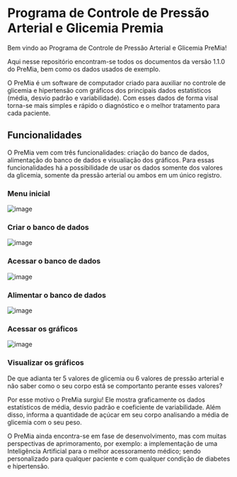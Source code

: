 # Programa de Controle de Pressão Arterial e Glicemia Premia
 Bem vindo ao Programa de Controle de Pressão Arterial e Glicemia PreMia!
 
 Aqui nesse repositório encontram-se todos os documentos da versão 1.1.0 do PreMia, bem como os dados usados de exemplo.
 
 O PreMia é um software de computador criado para auxiliar no controle de glicemia e hipertensão com gráficos dos principais dados estatísticos (média, desvio padrão e variabilidade). Com esses dados de forma visal torna-se mais simples e rápido o diagnóstico e o melhor tratamento para cada paciente.
 
 ## Funcionalidades
 
 O PreMia vem com três funcionalidades: criação do banco de dados, alimentação do banco de dados e visualiação dos gráficos. Para essas funcionalidades há a possibilidade de usar os dados somente dos valores da glicemia, somente da pressão arterial ou ambos em um único registro.
 
 ### Menu inicial
 
 ![image](https://user-images.githubusercontent.com/91161693/141808422-59566e32-258d-4317-a6d3-594f9eb12f81.png)

### Criar o banco de dados

![image](https://user-images.githubusercontent.com/91161693/141808926-cc202239-8e57-4af5-b89f-51f98c0cd2d9.png)

### Acessar o banco de dados

![image](https://user-images.githubusercontent.com/91161693/141810499-495fc71d-8f0c-4647-8247-34b9c72c62ae.png)


### Alimentar o banco de dados

![image](https://user-images.githubusercontent.com/91161693/141810289-89c222e4-26db-4d78-bb3b-3a1f26e83af9.png)

### Acessar os gráficos

![image](https://user-images.githubusercontent.com/91161693/141810674-87c289b3-f1b3-479a-9d51-6f3f7d010b0a.png)

### Visualizar os gráficos


 
 De que adianta ter 5 valores de glicemia ou 6 valores de pressão arterial e não saber como o seu corpo está se comportanto perante esses valores?
 
 Por esse motivo o PreMia surgiu! Ele mostra graficamente os dados estatísticos de média, desvio padrão e coeficiente de variabilidade. Além disso, informa a quantidade de açúcar em seu corpo analisando a média de glicemia com o seu peso.
 
 O PreMia ainda encontra-se em fase de desenvolvimento, mas com muitas perspectivas de aprimoramento, por exemplo: a implementação de uma Inteligência Artificial para o melhor acessoramento médico; sendo personalizado para qualquer paciente e com qualquer condição de diabetes e hipertensão.

